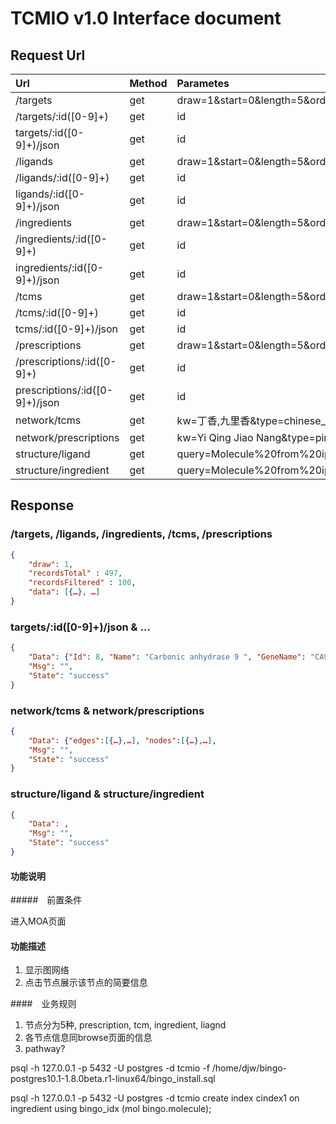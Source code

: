 
# TCMIO v1.0 Interface document

## Request Url  

Url                                     |   Method  |   Parametes
:---                                    |   :---    |   :---
/targets                                |   get     |   draw=1&start=0&length=5&order[0][column]=0&order[0][dir]=asc
/targets/:id([0-9]+)                    |   get     |   id
targets/:id([0-9]+)/json                |   get     |   id
/ligands                                |   get     |   draw=1&start=0&length=5&order[0][column]=0&order[0][dir]=asc
/ligands/:id([0-9]+)                    |   get     |   id
ligands/:id([0-9]+)/json                |   get     |   id
/ingredients                            |   get     |   draw=1&start=0&length=5&order[0][column]=0&order[0][dir]=asc
/ingredients/:id([0-9]+)                |   get     |   id
ingredients/:id([0-9]+)/json            |   get     |   id
/tcms                                   |   get     |   draw=1&start=0&length=5&order[0][column]=0&order[0][dir]=asc
/tcms/:id([0-9]+)                       |   get     |   id
tcms/:id([0-9]+)/json                   |   get     |   id
/prescriptions                          |   get     |   draw=1&start=0&length=5&order[0][column]=0&order[0][dir]=asc
/prescriptions/:id([0-9]+)              |   get     |   id
prescriptions/:id([0-9]+)/json          |   get     |   id
network/tcms                            |   get     |   kw=丁香,九里香&type=chinese_name
network/prescriptions                   |   get     |   kw=Yi Qing Jiao Nang&type=pinyin_name
structure/ligand                        |   get     |   query=Molecule%20from%20ipmDraw&method=sim&threshold=0.9&type=ligand
structure/ingredient                    |   get     |   query=Molecule%20from%20ipmDraw&method=sim&threshold=0.9&type=ingredient



## Response

### /targets, /ligands, /ingredients, /tcms, /prescriptions

```json
{
    "draw": 1,
    "recordsTotal" : 497,
    "recordsFiltered" : 100,
    "data": [{…}, …]
}
```

### targets/:id([0-9]+)/json & …

```json
{
    "Data": {"Id": 8, "Name": "Carbonic anhydrase 9 ", "GeneName": "CA9",…},
    "Msg": "",
    "State": "success"
}
```

### network/tcms & network/prescriptions

```json
{
    "Data": {"edges":[{…},…], "nodes":[{…},…],
    "Msg": "",
    "State": "success"
}
```

### structure/ligand & structure/ingredient

```json
{
    "Data": ,
    "Msg": "",
    "State": "success"
}
```

#### 功能说明

#####　前置条件

进入MOA页面

#### 功能描述

1. 显示图网络
2. 点击节点展示该节点的简要信息

####　业务规则

1. 节点分为5种, prescription, tcm, ingredient, liagnd
2. 各节点信息同browse页面的信息
3. pathway?

psql -h 127.0.0.1 -p 5432 -U postgres -d tcmio -f  /home/djw/bingo-postgres10.1-1.8.0beta.r1-linux64/bingo_install.sql


psql -h 127.0.0.1 -p 5432 -U postgres -d tcmio
create index cindex1 on ingredient using bingo_idx (mol bingo.molecule);